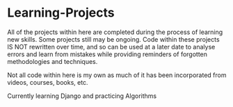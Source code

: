 # Learning-Projects
All of the projects within here are completed during the process of learning new skills.
Some projects still may be ongoing.
Code within these projects IS NOT rewritten over time, and so can be used at a later date to analyse errors and learn from mistakes while providing reminders of forgotten methodologies and techniques.

Not all code within here is my own as much of it has been incorporated from videos, courses, books, etc. 

Currently learning Django and practicing Algorithms

